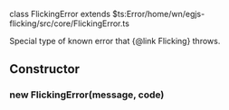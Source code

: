 
class FlickingError extends $ts:Error<file>/home/wn/egjs-flicking/src/core/FlickingError.ts</file>

Special type of known error that {@link Flicking} throws.



## Constructor
### new FlickingError(message, code)





